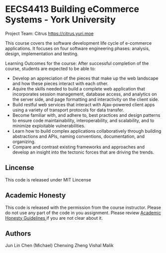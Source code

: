 # EECS4413 Building eCommerce Systems - York University
Project Team: Citrus
https://citrus.yuri.moe

This course covers the software development life cycle of e-commerce applications. It focuses on four software engineering phases: analysis, design, implementation and testing.


Learning Outcomes for the course: After successful completion of the course, students are expected to be able to: 

- Develop an appreciation of the pieces that make up the web landscape and how these pieces interact with each other.
- Aquire the skills needed to build a complete web application that incorporates session management, database access, and analytics on the server side, and page formatting and interactivity on the client side. 
- Build restful web services that interact with Ajax-powered client apps using a variety of transport protocols for data transfer. 
- Become familiar with, and adhere to, best practices and design patterns to ensure code maintainability, interoperability, and scalability, and to minimize exploitable vulnerabilities. 
- Learn how to build complex applications collaboratively through building abstractions and APIs, naming conventions, documentation, and organizing.
- Compare and contrast existing frameworks and approaches and develop an insight into the tectonic forces that are driving the trends.

## Lincense
This code is released under MIT Lincense

## Academic Honesty
This code is released with the permission from the course instructor.
Please do not use any part of the code in you assignment. Please review [Academic Honesty Guidelines ](http://www.cs.yorku.ca/admin/coscOnAcadHonesty.html) if you are not clear about it.

## Authors
Jun Lin Chen (Michael)
Chenxing Zheng
Vishal Malik
